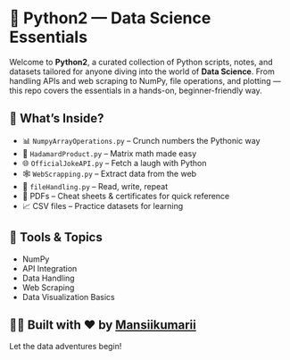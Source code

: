 # 🐍 Python2 — Data Science Essentials

Welcome to **Python2**, a curated collection of Python scripts, notes, and datasets tailored for anyone diving into the world of **Data Science**. From handling APIs and web scraping to NumPy,
file operations, and plotting — this repo covers the essentials in a hands-on, beginner-friendly way.

## 🚀 What’s Inside?
- 📊 `NumpyArrayOperations.py` – Crunch numbers the Pythonic way  
- 🧠 `HadamardProduct.py` – Matrix math made easy  
- 🌐 `OfficialJokeAPI.py` – Fetch a laugh with Python  
- 🕸️ `WebScrapping.py` – Extract data from the web  
- 📁 `fileHandling.py` – Read, write, repeat  
- 📑 PDFs – Cheat sheets & certificates for quick reference  
- 📈 CSV files – Practice datasets for learning

## 🔧 Tools & Topics
- NumPy  
- API Integration  
- Data Handling  
- Web Scraping  
- Data Visualization Basics  

## 👩‍💻 Built with ❤️ by [Mansiikumarii](https://github.com/Mansiikumarii)

Let the data adventures begin!

